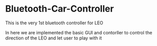 # Bluetooth-Car-Controller
This is the very 1st bluetooth controller for LEO

In here we are implemented the basic GUI and contorller to control the direction of the LEO and let user to play with it
